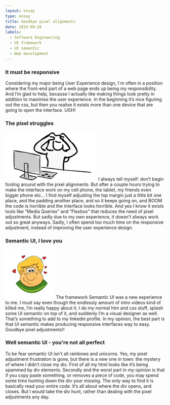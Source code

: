 ```yaml
---
layout: essay
type: essay
title: Goodbye pixel alignments
date: 2019-09-26
labels:
  - Software Engineering
  - UI framework
  - UI semantic
  - Web development
---
```



<h3>It must be responsive</h3>
Considering my major being User Experience design, I´m often in a position where the front-end part of a web page ends up being my responsibility. And I’m glad to help, because I actually like making things look pretty in addition to maximise the user experience. In the beginning it’s nice figuring out the css, but then you realise it exists more than one device that are going to open the interface. UGH!


<h3>The pixel struggles</h3>
<img class="ui small left floated image" src="../images/frustration.png">
I always tell myself: don’t begin fooling around with the pixel alignments. But after a couple hours trying to make the interface work on my cell phone, the tablet, my friends even bigger phone etc… I find myself adjusting the top margin just a little bit one place, and the padding another place, and so it keeps going on, and BOOM the code is horrible and the interface looks horrible. And yes I know it exists tools like “Media Queries” and “Flexbox” that reduces the need of pixel adjustments. But sadly due to my own experience, it doesn't always work out so great anyways. Sadly, I often spend too much time on the responsive adjustment, instead of improving the user experience design.

<h3>Semantic UI, I love you</h3>
<img class="ui small right floated image" src="../images/love.png">
The framework Semantic UI was a new experience to me. I must say even though the endlessly amount of intro videos kind of killed me, I’m really happy about it. I do my normal htm and css stuff, splash some UI semantic on top of it, and suddenly I’m a visual designer as well. That’s something to add to my linkedin profile. In my opinion, the best part is that UI semantic makes producing responsive interfaces way to easy. Goodbye pixel adjustments!!

<h3>Well semantic UI - you're not all perfect</h3>
To be fear semantic UI isn't all rainbows and unicorns. Yes, my pixel adjustment frustration is gone, but there is a new one in town: the mystery of where I didn’t close my div. First of all my html looks like it’s being spammed by div elements. Secondly and the worst part in my opinion is that if you copy paste something, or removes a piece of code, you may spend some time hunting down the div your missing. The only way to find it is basically read your entire code. It’s all about where the div opens, and closes. But I would take the div hunt, rather than dealing with the pixel adjustments any day.
